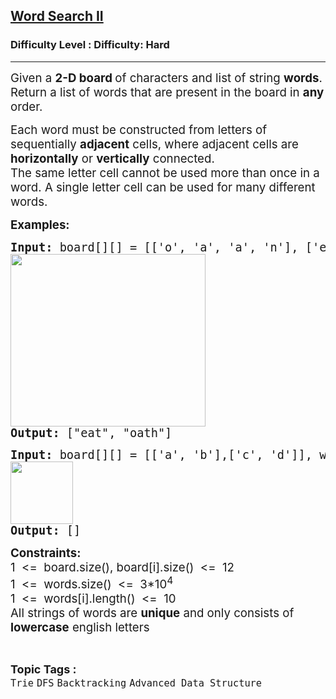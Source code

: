 <h2><a href="https://www.geeksforgeeks.org/problems/word-search-ii/1?page=1&difficulty=Hard&status=unsolved&sortBy=submissions">Word Search II</a></h2><h3>Difficulty Level : Difficulty: Hard</h3><hr><div class="problems_problem_content__Xm_eO"><p><span style="font-size: 14pt;">Given a <strong>2-D board </strong>of characters and list of string <strong>words</strong>. Return a list of words that are present in the board in <strong>any</strong> order.</span></p>
<p><span style="font-size: 14pt;">Each word must be constructed from letters of sequentially <strong>adjacent</strong> cells, where adjacent cells are <strong>horizontally</strong> or <strong>vertically</strong> connected.&nbsp;<br>The same letter cell cannot be used more than once in a word. A single letter cell can be used for many different words.</span></p>
<p><strong><span style="font-size: 14pt;">Examples:</span></strong></p>
<pre><strong><span style="font-size: 14pt;">Input: </span></strong><span style="font-size: 14pt;">board[][] = [['o', 'a', 'a', 'n'], ['e', 't', 'a', 'e'], ['i', 'h', 'k', 'r'], ['i', 'f', 'l', 'v']], words[] = ["oath", "pea", "eat", "rain"]<br><img src="https://media.geeksforgeeks.org/img-practice/prod/addEditProblem/876764/Web/Other/blobid0_1732516922.jpg" width="312" height="276"><br><strong>Output: </strong>["eat", "oath"]<br></span></pre>
<pre><strong><span style="font-size: 14pt;">Input:</span></strong><span style="font-size: 14pt;"> board[][] = [['a', 'b'],['c', 'd']], words[] = ["abcb"]<br><img src="https://media.geeksforgeeks.org/img-practice/prod/addEditProblem/876764/Web/Other/blobid0_1732517302.jpg" height="100"><br><strong>Output: </strong>[]</span></pre>
<p><strong><span style="font-size: 14pt;">Constraints:<br></span></strong><span style="font-size: 14pt;">1&nbsp; &lt;=&nbsp; board.size(), board[i].size() &nbsp;&lt;=&nbsp; 12</span><span style="font-size: 14pt;"><br>1&nbsp; &lt;=&nbsp; words.size() &nbsp;&lt;=&nbsp; 3*10<sup>4</sup><br>1&nbsp; &lt;=&nbsp; words[i].length() &nbsp;&lt;=&nbsp; 10<br>All strings of words are <strong>unique</strong> and only consists of <strong>lowercase</strong> english letters</span></p></div><br><p><span style=font-size:18px><strong>Topic Tags : </strong><br><code>Trie</code>&nbsp;<code>DFS</code>&nbsp;<code>Backtracking</code>&nbsp;<code>Advanced Data Structure</code>&nbsp;